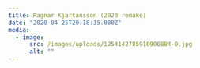 ```yaml
---
title: Ragnar Kjartansson (2020 remake)
date: "2020-04-25T20:18:35.000Z"
media:
  - image:
      src: /images/uploads/1254142785910906884-0.jpg
      alt: ""
---
```

